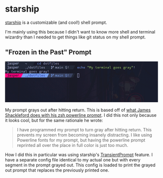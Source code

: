 # starship

[starship](https://starship.rs/) is a customizable (and cool!) shell prompt.

I'm mainly using this because I didn't want to know more shell and terminal wizardry than I needed to get things like git status on my shell prompt.

## "Frozen in the Past" Prompt

![screenshot](/img/prompt.png)

My prompt grays out after hitting return. 
This is based off of [what James Shackleford does with his zsh powerline prompt](https://github.com/tshack/dotfiles/tree/master/zsh). I did this not only because it looks cool, but for the same rationale he wrote:

> I have programmed my prompt to turn gray after hitting return. This prevents my screen from becoming insanely distracting. I like using Powerline fonts for my prompt, but having the powerline prompt reprinted all over the place in full color is just too much.

How I did this in particular was using starship's [TransientPrompt](https://starship.rs/advanced-config/#transientprompt-and-transientrightprompt-in-fish) feature. I have a separate config file identical to my actual one but with every segment in the prompt grayed out. This config is loaded to print the grayed out prompt that replaces the previously printed one.
